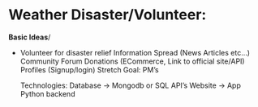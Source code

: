 # Weather Disaster/Volunteer:
**Basic Ideas**/
  - Volunteer for disaster relief
Information Spread (News Articles etc…)
Community Forum
Donations (ECommerce, Link to official site/API)
Profiles (Signup/login)
Stretch Goal: PM’s

	Technologies:
Database → Mongodb or SQL
API’s
Website → App
Python backend
